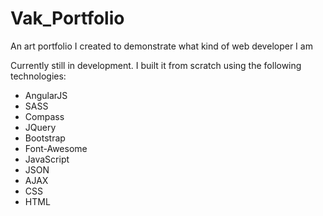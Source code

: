 # Vak_Portfolio
An art portfolio I created to demonstrate what kind of web developer I am


Currently still in development. 
I built it from scratch using the following technologies:
<ul>
  <li>AngularJS</li>
  <li>SASS</li>
  <li>Compass</li>
  <li>JQuery</li>
  <li>Bootstrap</li>
  <li>Font-Awesome</li>
  <li>JavaScript</li>
  <li>JSON</li>
  <li>AJAX</li>
  <li>CSS</li>
  <li>HTML</li>
</ul>
